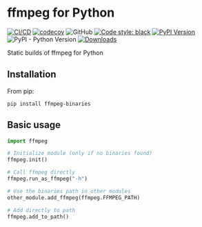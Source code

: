 # ffmpeg for Python

[![CI/CD](https://github.com/MatteoH2O1999/ffmpeg-binaries/actions/workflows/ci.yml/badge.svg)](https://github.com/MatteoH2O1999/ffmpeg-binaries/actions/workflows/ci.yml)
[![codecov](https://codecov.io/github/MatteoH2O1999/ffmpeg-binaries/graph/badge.svg?token=9jkgMvjxxs)](https://codecov.io/github/MatteoH2O1999/ffmpeg-binaries)
![GitHub](https://img.shields.io/github/license/MatteoH2O1999/ffmpeg-binaries)
[![Code style: black](https://img.shields.io/badge/code%20style-black-000000.svg)](https://github.com/psf/black)
[![PyPI Version](https://badge.fury.io/py/ffmpeg-binaries.svg)](https://pypi.org/project/ffmpeg-binaries/)
![PyPI - Python Version](https://img.shields.io/pypi/pyversions/ffmpeg-binaries)
[![Downloads](https://pepy.tech/badge/ffmpeg-binaries)](https://pepy.tech/project/ffmpeg-binaries)

Static builds of ffmpeg for Python

## Installation

From pip:

```commandline
pip install ffmpeg-binaries
```

## Basic usage

```python
import ffmpeg

# Initialize module (only if no binaries found)
ffmpeg.init()

# Call ffmpeg directly
ffmpeg.run_as_ffmpeg("-h")

# Use the binaries path in other modules
other_module.add_ffmpeg(ffmpeg.FFMPEG_PATH)

# Add directly to path
ffmpeg.add_to_path()
```

